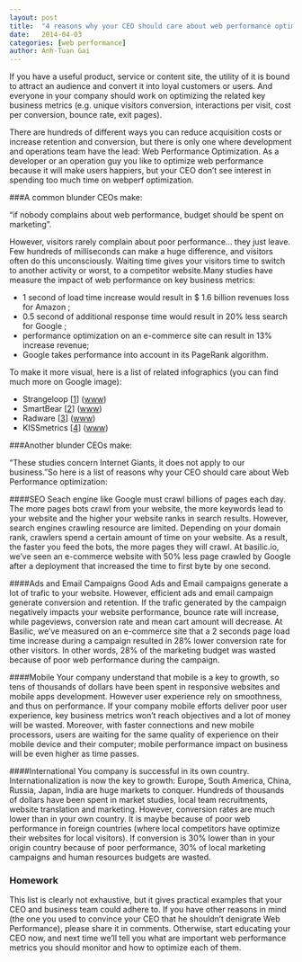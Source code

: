```yaml
---
layout: post
title:  "4 reasons why your CEO should care about web performance optimization."
date:   2014-04-03
categories: [web performance]
author: Anh-Tuan Gai
---
```



If you have a useful product, service or content site, the utility of it is bound to attract an audience and convert it into loyal customers or users. And everyone in your company should work on optimizing the related key business metrics (e.g. unique visitors conversion, interactions per visit, cost per conversion, bounce rate, exit pages).


There are hundreds of different ways you can reduce acquisition costs or increase retention and conversion, but there is only one where development and operations team have the lead: Web Performance Optimization. As a developer or an operation guy you like to optimize web performance because it will make users happiers, but your CEO don’t see interest in spending too much time on webperf optimization.

###A common blunder CEOs make:

“if nobody complains about web performance, budget should be spent on marketing”.

However, visitors rarely complain about poor performance… they just leave. Few hundreds of milliseconds can make a huge difference, and visitors often do this unconsciously. Waiting time gives your visitors time to switch to another activity or worst, to a competitor website.Many studies have measure the impact of web performance on key business metrics:

* 1 second of load time increase would result in $ 1.6 billion revenues loss for Amazon ;
* 0.5 second of additional response time would result in 20% less search for Google ;
* performance optimization on an e-commerce site can result in 13% increase revenue;
* Google takes performance into account in its PageRank algorithm.


To make it more visual, here is a list of related infographics (you can find much more on Google image):

* Strangeloop [[1](http://www.strangeloopnetworks.com/assets/images/infographic1.jpg)] ([www](http://strangeloop.com/))
* SmartBear [[2](http://blog.smartbear.com/wp-content/uploads/imports/poor-web-performance-infographic%20final-resized-600.jpg)] ([www](http://smartbear.com/))
* Radware [[3](http://www.webperformancetoday.com/wp-content/uploads/2013/10/BLOG-StateOfTheUnionFall2013Infographic.png)] ([www](http://radware.com/))
* KISSmetrics [[4](http://cdn.sixrevisions.com/0333-10_kissmetrics_infographic_loadtime.jpg)]  ([www](http://kissmetrics.com/))

###Another blunder CEOs make:

“These studies concern Internet Giants, it does not apply to our business.”So here is a list of reasons why your CEO should care about Web Performance optimization:

####SEO
Seach engine like Google must crawl billions of pages each day. The more pages bots crawl from your website, the more keywords lead to your website and the higher your website ranks in search results. However, search engines crawling resource are limited. Depending on your domain rank, crawlers spend a certain amount of time on your website. As a result, the faster you feed the bots, the more pages they will crawl. At basilic.io, we’ve seen an e-commerce website with 50% less page crawled by Google after a deployment that increased the time to first byte by one second.

####Ads and Email Campaigns
Good Ads and Email campaigns generate a lot of trafic to your website. However, efficient ads and email campaign generate conversion and retention. If the trafic generated by the campaign negatively impacts your website performance, bounce rate will increase, while pageviews, conversion rate and mean cart amount will decrease. At Basilic, we’ve measured on an e-commerce site that a 2 seconds page load time increase during a campaign resulted in 28% lower conversion rate for other visitors. In other words, 28% of the marketing budget was wasted because of poor web performance during the campaign.

####Mobile
Your company understand that mobile is a key to growth, so tens of thousands of dollars have been spent in responsive websites and mobile apps development. However user experience rely on smoothness, and thus on performance. If your company mobile efforts deliver poor user experience, key business metrics won’t reach objectives and a lot of money will be wasted. Moreover, with faster connections and new mobile processors, users are waiting for the same quality of experience on their mobile device and their computer; mobile performance impact on business will be even higher as time passes.

####International
You company is successful in its own country. Internationalization is now the key to growth: Europe, South America, China, Russia, Japan, India are huge markets to conquer. Hundreds of thousands of dollars have been spent in market studies, local team recruitments, website translation and marketing. However, conversion rates are much lower than in your own country. It is maybe because of poor web performance in foreign countries (where local competitors have optimize their websites for local visitors). If conversion is 30% lower than in your origin country because of poor performance,  30% of local marketing campaigns and human resources budgets are wasted.

### Homework
This list is clearly not exhaustive, but it gives practical examples that your CEO and business team could adhere to. If you have other reasons in mind (the one you used to convince your CEO that he shouldn’t denigrate Web Performance), please share it in comments. Otherwise, start educating your CEO now, and next time we’ll tell you what are important web performance metrics you should monitor and how to optimize each of them.
